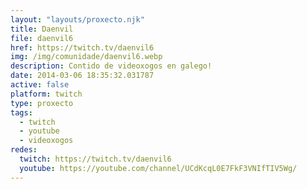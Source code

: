```yaml
---
layout: "layouts/proxecto.njk"
title: Daenvil
file: daenvil6
href: https://twitch.tv/daenvil6
img: /img/comunidade/daenvil6.webp
description: Contido de videoxogos en galego!
date: 2014-03-06 18:35:32.031787
active: false
platform: twitch
type: proxecto
tags:
  - twitch
  - youtube
  - videoxogos
redes:
  twitch: https://twitch.tv/daenvil6
  youtube: https://youtube.com/channel/UCdKcqL0E7FkF3VNIfTIV5Wg/
---
```

